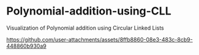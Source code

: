 # Polynomial-addition-using-CLL
Visualization of Polynomial addition using Circular Linked Lists


https://github.com/user-attachments/assets/8ffb8860-08e3-483c-8cb9-448860b930a9

